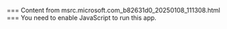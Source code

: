 === Content from msrc.microsoft.com_b82631d0_20250108_111308.html ===
You need to enable JavaScript to run this app.
